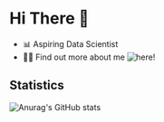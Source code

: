 # Hi There 👋

- 📊 Aspiring Data Scientist
- 🧑‍💻 Find out more about me ![here](https://linktr.ee/TYH71)!

## Statistics 
![Anurag's GitHub stats](https://github-readme-stats.vercel.app/api?username=anuraghazra&show_icons=true&theme=synthwave)
